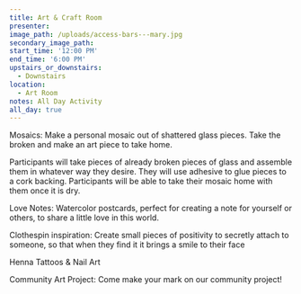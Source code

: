 ```yaml
---
title: Art & Craft Room
presenter: 
image_path: /uploads/access-bars---mary.jpg
secondary_image_path:
start_time: '12:00 PM'
end_time: '6:00 PM'
upstairs_or_downstairs:
  - Downstairs
location:
  - Art Room
notes: All Day Activity
all_day: true
---
```


Mosaics: Make a personal mosaic out of shattered glass pieces. Take the broken and make an art piece to take home.
 
Participants will take pieces of already broken pieces of glass and assemble them in whatever way they desire. They will use adhesive to glue pieces to a cork backing. Participants will be able to take their mosaic home with them once it is dry.

Love Notes: 
Watercolor postcards, perfect for creating a note for yourself or others, to share a little love in this world. 

Clothespin inspiration: Create small pieces of positivity to secretly attach to someone, so that when they find it it brings a smile to their face

Henna Tattoos & Nail Art

Community Art Project: Come make your mark on our community project! 
